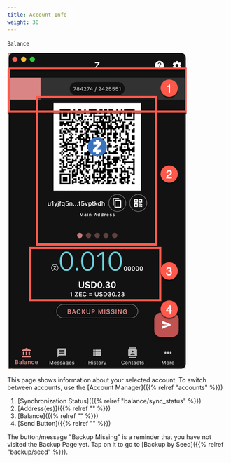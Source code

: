 ```yaml
---
title: Account Info
weight: 30
---
```


`Balance`

![Account Info](2024-03-06_10-07-54.png)

This page shows information about your selected account.
To switch between accounts, use the 
[Account Manager]({{% relref "accounts" %}})

1. [Synchronization Status]({{% relref "balance/sync_status" %}})
1. [Address(es)]({{% relref "" %}})
1. [Balance]({{% relref "" %}})
1. [Send Button]({{% relref "" %}})

The button/message "Backup Missing" is a reminder that you
have not visited the Backup Page yet.
Tap on it to go to
[Backup by Seed]({{% relref "backup/seed" %}}).